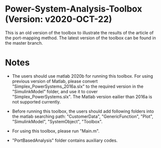 # Power-System-Analysis-Toolbox (Version: v2020-OCT-22)

This is an old version of the toolbox to illustrate the results of the article of the port-mapping method. The latest version of the toolbox can be found in the master branch.

# Notes

* The users should use matlab 2020b for running this toolbox. For using previous version of Matlab, please convert "Simplex_PowerSystems_2016a.slx" to the required version in the "SimulinkModel" folder, and use it to cover "Simplex_PowerSystems.slx". The Matlab version eailier than 2016a is not supported currently.

* Before running this toolbox, the users should add following folders into the matlab searching path: "CustomerData", "GenericFunction", "Plot", "SimulinkModel", "SystemObject", "Toolbox".

* For using this toolbox, please run "Main.m".

* "PortBasedAnalysis" folder contains auxiliary codes.

